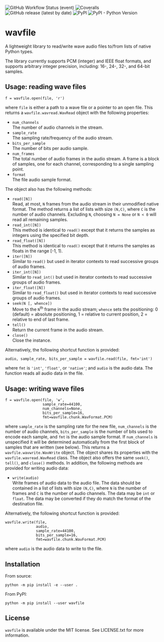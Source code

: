 ![GitHub Workflow Status (event)](https://img.shields.io/github/workflow/status/chummersone/pywavfile/wavfile%20CI?event=push)
![Coveralls](https://img.shields.io/coveralls/github/chummersone/pywavfile)
![GitHub release (latest by date)](https://img.shields.io/github/v/release/chummersone/pywavfile)
![PyPI](https://img.shields.io/pypi/v/wavfile)
![PyPI - Python Version](https://img.shields.io/pypi/pyversions/wavfile)

# wavfile

A lightweight library to read/write wave audio files to/from lists of native Python types.

The library currently supports PCM (integer) and IEEE float formats, and supports arbitrary integer
precision, including: 16-, 24-, 32-, and 64-bit samples.

## Usage: reading wave files

```
f = wavfile.open(file, 'r')
```

where `file` is either a path to a wave file or a pointer to an open file. This returns a
`wavfile.wavread.WavRead` object with the following properties:
* `num_channels`  
The number of audio channels in the stream.
* `sample_rate`  
The sampling rate/frequency of the audio stream.
* `bits_per_sample`  
The number of bits per audio sample.
* `num_frames`  
The total number of audio frames in the audio stream. A frame is a block of samples, one for each
channel, corresponding to a single sampling point.
* `format`  
The file audio sample format.

The object also has the following methods:
* `read([N])`  
Read, at most, `N` frames from the audio stream in their unmodified native format. The method
returns a list of lists with size `(N,C)`, where `C` is the number of audio channels. Excluding `N`,
choosing `N = None` or `N < 0` will read all remaining samples.
* `read_int([N])`  
This method is identical to `read()` except that it returns the samples as integers using the
specified bit depth.
* `read_float([N])`  
This method is identical to `read()` except that it returns the samples as floats in the range
[-1, 1).
* `iter([N])`  
Similar to `read()` but used in iterator contexts to read successive groups of audio frames.
* `iter_int([N])`  
Similar to `read_int()` but used in iterator contexts to read successive groups of audio frames.
* `iter_float([N])`  
Similar to `read_float()` but used in iterator contexts to read successive groups of audio frames.
* `seek(N [, whence])`  
Move to the `N`<sup>th</sup> frame in the audio stream; `whence` sets the positioning: 0 (default) =
absolute positioning, 1 = relative to current position, 2 = relative to end of last frame.
* `tell()`  
Return the current frame in the audio stream.
* `close()`  
Close the instance.

Alternatively, the following shortcut function is provided:

    audio, sample_rate, bits_per_sample = wavfile.read(file, fmt='int')

where `fmt` is `'int'`, `'float'`, or `'native'`; and `audio` is the audio data. The function reads
all audio data in the file.

## Usage: writing wave files

```
f = wavfile.open(file, 'w',
                 sample_rate=44100,
                 num_channels=None,
                 bits_per_sample=16,
                 fmt=wavfile.chunk.WavFormat.PCM)
```

where `sample_rate` is the sampling rate for the new file, `num_channels` is the number of audio
channels, `bits_per_sample` is the number of bits used to encode each sample, and `fmt` is the audio
sample format. If `num_channels` is unspecified it will be determined automatically from the first
block of samples that are written (see below). This returns a `wavfile.wavwrite.WavWrite` object.
The object shares its properties with the `wavfile.wavread.WavRead` class. The object also offers
the same `seek()`, `tell()`, and `close()` methods. In addition, the following methods are provided
for writing audio data:
* `write(audio)`  
Write frames of audio data to the audio file. The data should be contained in a list of lists with
size `(N,C)`, where `N` is the number of frames and `C` is the number of audio channels. The data
may be `int` or `float`. The data may be converted if they do match the format of the destination
file.
  
Alternatively, the following shortcut function is provided:

    wavfile.write(file,
                  audio,
                  sample_rate=44100,
                  bits_per_sample=16,
                  fmt=wavfile.chunk.WavFormat.PCM)

where `audio` is the audio data to write to the file.

## Installation

From source:
```
python -m pip install -e --user .
```

From PyPI:
```
python -m pip install --user wavfile
```

## License

`wavfile` is available under the MIT license. See LICENSE.txt for more information.
